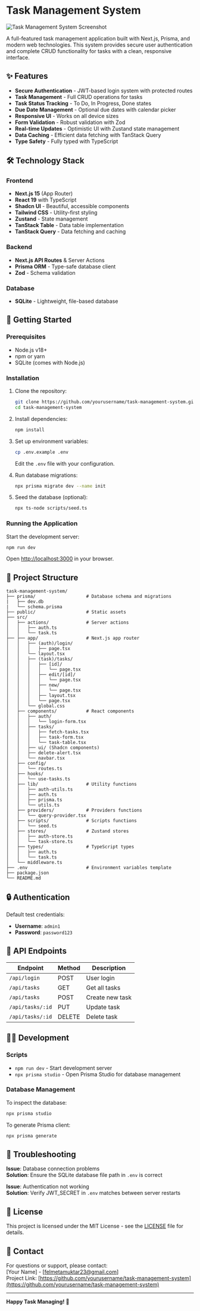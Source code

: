 # Task Management System

![Task Management System Screenshot](./public/Screenshot.png) <!-- Add a screenshot if available -->

A full-featured task management application built with Next.js, Prisma, and modern web technologies. This system provides secure user authentication and complete CRUD functionality for tasks with a clean, responsive interface.

## ✨ Features

- **Secure Authentication** - JWT-based login system with protected routes
- **Task Management** - Full CRUD operations for tasks
- **Task Status Tracking** - To Do, In Progress, Done states
- **Due Date Management** - Optional due dates with calendar picker
- **Responsive UI** - Works on all device sizes
- **Form Validation** - Robust validation with Zod
- **Real-time Updates** - Optimistic UI with Zustand state management
- **Data Caching** - Efficient data fetching with TanStack Query
- **Type Safety** - Fully typed with TypeScript

## 🛠 Technology Stack

### Frontend

- **Next.js 15** (App Router)
- **React 19** with TypeScript
- **Shadcn UI** - Beautiful, accessible components
- **Tailwind CSS** - Utility-first styling
- **Zustand** - State management
- **TanStack Table** - Data table implementation
- **TanStack Query** - Data fetching and caching

### Backend

- **Next.js API Routes** & Server Actions
- **Prisma ORM** - Type-safe database client
- **Zod** - Schema validation

### Database

- **SQLite** - Lightweight, file-based database

## 🚀 Getting Started

### Prerequisites

- Node.js v18+
- npm or yarn
- SQLite (comes with Node.js)

### Installation

1. Clone the repository:

   ```bash
   git clone https://github.com/yourusername/task-management-system.git
   cd task-management-system
   ```

2. Install dependencies:

   ```bash
   npm install
   ```

3. Set up environment variables:

   ```bash
   cp .env.example .env
   ```

   Edit the `.env` file with your configuration.

4. Run database migrations:

   ```bash
   npx prisma migrate dev --name init
   ```

5. Seed the database (optional):
   ```bash
   npx ts-node scripts/seed.ts
   ```

### Running the Application

Start the development server:

```bash
npm run dev
```

Open [http://localhost:3000](http://localhost:3000) in your browser.

## 📂 Project Structure

```
task-management-system/
├── prisma/                   # Database schema and migrations
|   ├── dev.db
|   └── schema.prisma
├── public/                   # Static assets
├── src/
│   ├── actions/              # Server actions
│   │   ├── auth.ts
│   │   └── task.ts
├── ├── app/                  # Next.js app router
│   │   ├── (auth)/login/
│   │   │   ├── page.tsx
│   │   └── layout.tsx
│   │   ├── (task)/tasks/
│   │   │   ├── [id]/
│   │   │   │   └── page.tsx
│   │   │   ├── edit/[id]/
│   │   │   │   └── page.tsx
│   │   │   ├── new/
│   │   │   │   └── page.tsx
│   │   │   ├── layout.tsx
│   │   │   └── page.tsx
│   │   └── global.css
│   ├── components/           # React components
│   │   ├── auth/
│   │   │   └── login-form.tsx
│   │   ├── tasks/
│   │   │   ├── fetch-tasks.tsx
│   │   │   ├── task-form.tsx
│   │   │   └── task-table.tsx
│   │   ├── ui/ (Shadcn components)
│   │   ├── delete-alert.tsx
│   │   └── navbar.tsx
│   ├── config/
│   │   └── routes.ts
│   ├── hooks/
│   │   └── use-tasks.ts
│   ├── lib/                  # Utility functions
│   │   ├── auth-utils.ts
│   │   ├── auth.ts
│   │   ├── prisma.ts
│   │   └── utils.ts
│   ├── providers/            # Providers functions
│   │   └── query-provider.tsx
│   ├── scripts/              # Scripts functions
│   │   └── seed.ts
│   ├── stores/               # Zustand stores
│   │   ├── auth-store.ts
│   │   └── task-store.ts
│   ├── types/                # TypeScript types
│   │   ├── auth.ts
│   │   └── task.ts
│   └── middleware.ts
├── .env                      # Environment variables template
├── package.json
└── README.md
```

## 🔒 Authentication

Default test credentials:

- **Username**: `admin1`
- **Password**: `password123`

## 📝 API Endpoints

| Endpoint         | Method | Description     |
| ---------------- | ------ | --------------- |
| `/api/login`     | POST   | User login      |
| `/api/tasks`     | GET    | Get all tasks   |
| `/api/tasks`     | POST   | Create new task |
| `/api/tasks/:id` | PUT    | Update task     |
| `/api/tasks/:id` | DELETE | Delete task     |

## 🧑‍💻 Development

### Scripts

- `npm run dev` - Start development server
- `npx prisma studio` - Open Prisma Studio for database management

### Database Management

To inspect the database:

```bash
npx prisma studio
```

To generate Prisma client:

```bash
npx prisma generate
```

## 🐛 Troubleshooting

**Issue**: Database connection problems  
**Solution**: Ensure the SQLite database file path in `.env` is correct

**Issue**: Authentication not working  
**Solution**: Verify JWT_SECRET in `.env` matches between server restarts

## 📄 License

This project is licensed under the MIT License - see the [LICENSE](LICENSE) file for details.

## 📧 Contact

For questions or support, please contact:  
[Your Name] - [felmetamuktar23@gmail.com]  
Project Link: [https://github.com/yourusername/task-management-system](https://github.com/yourusername/task-management-system)

---

**Happy Task Managing!** 🎉
